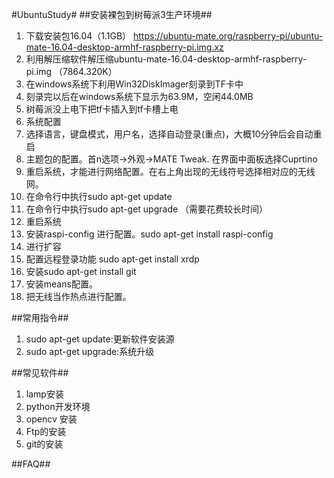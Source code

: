 #UbuntuStudy#
##安装裸包到树莓派3生产环境##
1. 下载安装包16.04（1.1GB） 
https://ubuntu-mate.org/raspberry-pi/ubuntu-mate-16.04-desktop-armhf-raspberry-pi.img.xz
2. 利用解压缩软件解压缩ubuntu-mate-16.04-desktop-armhf-raspberry-pi.img （7864.320K）
3. 在windows系统下利用Win32DiskImager刻录到TF卡中
4. 刻录完以后在windows系统下显示为63.9M，空闲44.0MB
5. 树莓派没上电下把tf卡插入到tf卡槽上电
6. 系统配置
7. 选择语言，键盘模式，用户名，选择自动登录(重点)，大概10分钟后会自动重启
8. 主题包的配置。首n选项->外观->MATE Tweak. 在界面中面板选择Cuprtino
9. 重启系统，才能进行网络配置。在右上角出现的无线符号选择相对应的无线网。
10. 在命令行中执行sudo apt-get update 
11. 在命令行中执行sudo apt-get upgrade  （需要花费较长时间）
12. 重启系统
13. 安装raspi-config 进行配置。sudo apt-get install raspi-config
14. 进行扩容
15. 配置远程登录功能  sudo apt-get install xrdp
14. 安装sudo apt-get install git
15. 安装means配置。
16. 把无线当作热点进行配置。







##常用指令##
1. sudo  apt-get  update:更新软件安装源
2. sudo  apt-get  upgrade:系统升级




##常见软件##
1. lamp安装
2. python开发环境
3. opencv 安装
4. Ftp的安装
5. git的安装




##FAQ##



